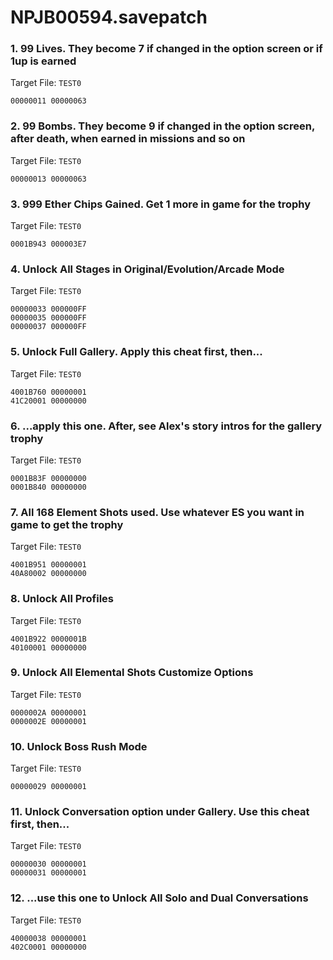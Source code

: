 # NPJB00594.savepatch

### 1. 99 Lives. They become 7 if changed in the option screen or if 1up is earned

Target File: `TEST0`

```
00000011 00000063
```

### 2. 99 Bombs. They become 9 if changed in the option screen, after death, when earned in missions and so on

Target File: `TEST0`

```
00000013 00000063
```

### 3. 999 Ether Chips Gained. Get 1 more in game for the trophy

Target File: `TEST0`

```
0001B943 000003E7
```

### 4. Unlock All Stages in Original/Evolution/Arcade Mode

Target File: `TEST0`

```
00000033 000000FF
00000035 000000FF
00000037 000000FF
```

### 5. Unlock Full Gallery. Apply this cheat first, then...

Target File: `TEST0`

```
4001B760 00000001
41C20001 00000000
```

### 6. ...apply this one. After, see Alex's story intros for the gallery trophy

Target File: `TEST0`

```
0001B83F 00000000
0001B840 00000000
```

### 7. All 168 Element Shots used. Use whatever ES you want in game to get the trophy

Target File: `TEST0`

```
4001B951 00000001
40A80002 00000000
```

### 8. Unlock All Profiles

Target File: `TEST0`

```
4001B922 0000001B
40100001 00000000
```

### 9. Unlock All Elemental Shots Customize Options

Target File: `TEST0`

```
0000002A 00000001
0000002E 00000001
```

### 10. Unlock Boss Rush Mode

Target File: `TEST0`

```
00000029 00000001
```

### 11. Unlock Conversation option under Gallery. Use this cheat first, then...

Target File: `TEST0`

```
00000030 00000001
00000031 00000001
```

### 12. ...use this one to Unlock All Solo and Dual Conversations

Target File: `TEST0`

```
40000038 00000001
402C0001 00000000
```

